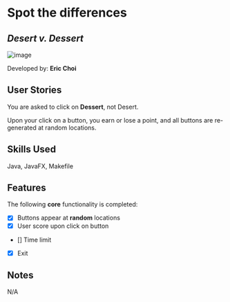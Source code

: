 # Spot the differences

## *Desert v. Dessert*

![image](https://user-images.githubusercontent.com/39285147/153736290-b64be07a-c89a-40e2-ab15-2c1022592467.png)

Developed by: **Eric Choi**

## User Stories

You are asked to click on **Dessert**, not Desert.

Upon your click on a button, you earn or lose a point, and all buttons are re-generated at random locations.

## Skills Used
Java, JavaFX, Makefile

## Features

The following **core** functionality is completed:

* [X] Buttons appear at **random** locations
* [X] User score upon click on button
* [] Time limit
* [X] Exit

## Notes

N/A
